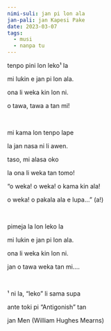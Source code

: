 ```yaml
---
nimi-suli: jan pi lon ala
jan-pali: jan Kapesi Pake
date: 2023-03-07
tags:
  - musi
  - nanpa tu
---
```

tenpo pini lon leko¹ la

mi lukin e jan pi lon ala.

ona li weka kin lon ni.

o tawa, tawa a tan mi!

<br>

mi kama lon tenpo lape

la jan nasa ni li awen.

taso, mi alasa oko

la ona li weka tan tomo!

“o weka! o weka! o kama kin ala!

o weka! o pakala ala e lupa…” (a!)

<br>

pimeja la lon leko la

mi lukin e jan pi lon ala.

ona li weka kin lon ni.

jan o tawa weka tan mi….

<br>

¹ ni la, “leko” li sama supa

ante toki pi “Antigonish” tan

jan Men (William Hughes Mearns)
